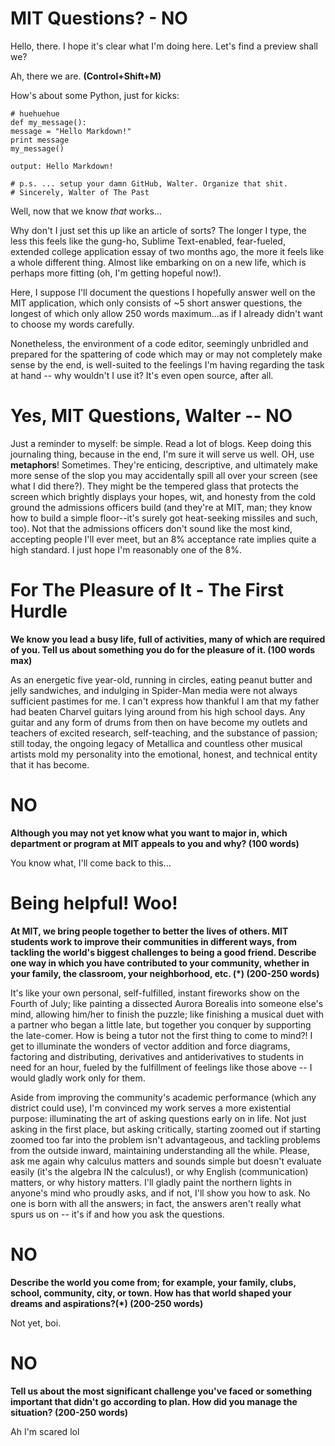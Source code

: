 # MIT Questions? - NO

Hello, there.
I hope it's clear what I'm doing here. Let's find a preview shall we?

Ah, there we are. **(Control+Shift+M)**

How's about some Python, just for kicks:
   ```
# huehuehue
def my_message():
   message = "Hello Markdown!"
   print message
my_message()

output: Hello Markdown!

# p.s. ... setup your damn GitHub, Walter. Organize that shit.
# Sincerely, Walter of The Past
   ```
Well, now that we know *that* works...

Why don't I just set this up like an article of sorts? The longer I type, the less this feels like the gung-ho, Sublime Text-enabled, fear-fueled, extended college application essay of two months ago, the more it feels like a whole different thing. Almost like embarking on on a new life, which is perhaps more fitting (oh, I'm getting hopeful now!).

Here, I suppose I'll document the questions I hopefully answer well on the MIT application, which only consists of ~5 short answer questions, the longest of which only allow 250 words maximum...as if I already didn't want to choose my words carefully.

Nonetheless, the environment of a code editor, seemingly unbridled and prepared for the spattering of code which may or may not completely make sense by the end, is well-suited to the feelings I'm having regarding the task at hand -- why wouldn't I use it? It's even open source, after all.

# Yes, MIT Questions, Walter -- NO
Just a reminder to myself: be simple. Read a lot of blogs. Keep doing this journaling thing, because in the end, I'm sure it will serve us well. OH, use **metaphors**! Sometimes. They're enticing, descriptive, and ultimately make more sense of the slop you may accidentally spill all over your screen (see what I did there?). They might be the tempered glass that protects the screen which brightly displays your hopes, wit, and honesty from the cold ground the admissions officers build (and they're at MIT, man; they know how to build a simple floor--it's surely got heat-seeking missiles and such, too). Not that the admissions officers don't sound like the most kind, accepting people I'll ever meet, but an 8% acceptance rate implies quite a high standard. I just hope I'm reasonably one of the 8%.

# For The Pleasure of It - The First Hurdle

**We know you lead a busy life, full of activities, many of which are required of you. Tell us about something you do for the pleasure of it. (100 words max)**

As an energetic five year-old, running in circles, eating peanut butter and jelly sandwiches, and indulging in Spider-Man media were not always sufficient pastimes for me. I can't express how thankful I am that my father had beaten Charvel guitars lying around from his high school days. Any guitar and any form of drums from then on have become my outlets and teachers of excited research, self-teaching, and the substance of passion; still today, the ongoing legacy of Metallica and countless other musical artists mold my personality into the emotional, honest, and technical entity that it has become.  

# NO

**Although you may not yet know what you want to major in, which department or program at MIT appeals to you and why? (100 words)**

You know what, I'll come back to this...

# Being helpful! Woo!

**At MIT, we bring people together to better the lives of others. MIT students work to improve their communities in different ways, from tackling the world's biggest challenges to being a good friend. Describe one way in which you have contributed to your community, whether in your family, the classroom, your neighborhood, etc. (*) (200-250 words)**

It's like your own personal, self-fulfilled, instant fireworks show on the Fourth of July; like painting a dissected Aurora Borealis into someone else's mind, allowing him/her to finish the puzzle; like finishing a musical duet with a partner who began a little late, but together you conquer by supporting the late-comer. How is being a tutor not the first thing to come to mind?! I get to illuminate the wonders of vector addition and force diagrams, factoring and distributing, derivatives and antiderivatives to students in need for an hour, fueled by the fulfillment of feelings like those above -- I would gladly work only for them.

Aside from improving the community's academic performance (which any district could use), I'm convinced my work serves a more existential purpose: illuminating the art of asking questions early on in life. Not just asking in the first place, but asking critically, starting zoomed out if starting zoomed too far into the problem isn't advantageous, and tackling problems from the outside inward, maintaining understanding all the while. Please, ask me again why calculus matters and sounds simple but doesn't evaluate easily (it's the algebra IN the calculus!), or why English (communication) matters, or why history matters. I'll gladly paint the northern lights in anyone's mind who proudly asks, and if not, I'll show you how to ask. No one is born with all the answers; in fact, the answers aren't really what spurs us on -- it's if and how you ask the questions.

# NO
**Describe the world you come from; for example, your family, clubs, school, community, city, or town. How has that world shaped your dreams and aspirations?(*) (200-250 words)**

Not yet, boi.

# NO
**Tell us about the most significant challenge you've faced or something important that didn't go according to plan. How did you manage the situation? (200-250 words)**

Ah I'm scared lol
